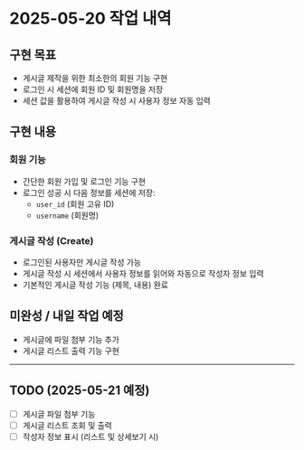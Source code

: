# 2025-05-20 작업 내역

## 구현 목표
- 게시글 제작을 위한 최소한의 회원 기능 구현
- 로그인 시 세션에 회원 ID 및 회원명을 저장
- 세션 값을 활용하여 게시글 작성 시 사용자 정보 자동 입력

## 구현 내용

### 회원 기능
- 간단한 회원 가입 및 로그인 기능 구현
- 로그인 성공 시 다음 정보를 세션에 저장:
  - `user_id` (회원 고유 ID)
  - `username` (회원명)

### 게시글 작성 (Create)
- 로그인된 사용자만 게시글 작성 가능
- 게시글 작성 시 세션에서 사용자 정보를 읽어와 자동으로 작성자 정보 입력
- 기본적인 게시글 작성 기능 (제목, 내용) 완료

## 미완성 / 내일 작업 예정
- 게시글에 파일 첨부 기능 추가
- 게시글 리스트 출력 기능 구현

---

## TODO (2025-05-21 예정)
- [ ] 게시글 파일 첨부 기능
- [ ] 게시글 리스트 조회 및 출력
- [ ] 작성자 정보 표시 (리스트 및 상세보기 시)
